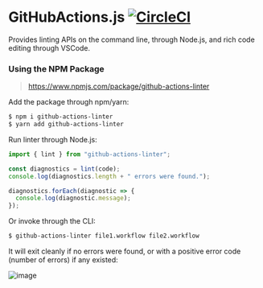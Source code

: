 # GitHubActions.js [![CircleCI](https://circleci.com/gh/OmarTawfik/github-actions-js.png?style=svg)](https://circleci.com/gh/OmarTawfik/github-actions-js)

Provides linting APIs on the command line, through Node.js, and rich code editing through VSCode.

### Using the NPM Package

> https://www.npmjs.com/package/github-actions-linter

Add the package through npm/yarn:

```bash
$ npm i github-actions-linter
$ yarn add github-actions-linter
```

Run linter through Node.js:

```ts
import { lint } from "github-actions-linter";

const diagnostics = lint(code);
console.log(diagnostics.length + " errors were found.");

diagnostics.forEach(diagnostic => {
  console.log(diagnostic.message);
});
```

Or invoke through the CLI:

```bash
$ github-actions-linter file1.workflow file2.workflow
```

It will exit cleanly if no errors were found, or with a positive error code (number of errors) if any existed:

![image](https://user-images.githubusercontent.com/15987992/53709938-bedad000-3def-11e9-8cc5-8ab55b1462e2.png)

